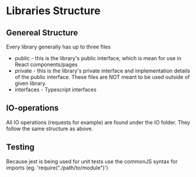 # Libraries Structure

## Genereal Structure

Every library generally has up to three files

* public - this is the library's public interface, which is mean for use in React components/pages
* private - this is the library's private interface and implementation details of the public interface. These files are NOT meant to be used outside of given library.
* interfaces - Typescript interfaces

## IO-operations

All IO operations (requests for example) are found under the IO folder. They follow the same structure as above.

## Testing

Because jest is being used for unit tests use the commonJS syntax for imports (eg. 'require("./path/to/module")')